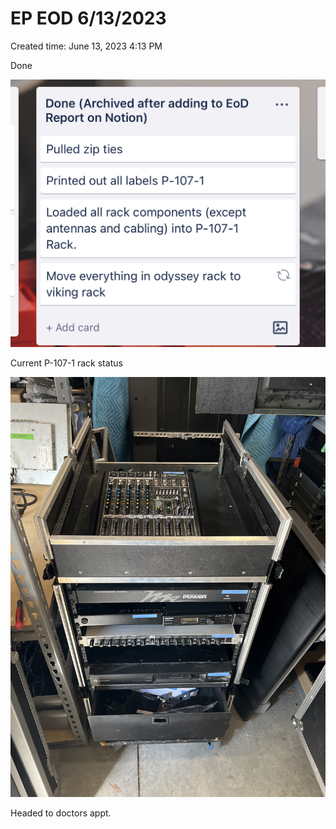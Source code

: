 # EP EOD 6/13/2023

Created time: June 13, 2023 4:13 PM

Done

![IMG_0700.jpeg](EP%20EOD%206%2013%202023%20dc5b1025088247009742f303d61b48e6/IMG_0700.jpeg)

Current P-107-1 rack status

![image.jpg](EP%20EOD%206%2013%202023%20dc5b1025088247009742f303d61b48e6/image.jpg)

Headed to doctors appt.